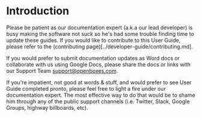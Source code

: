 # Introduction

Please be patient as our documentation expert (a.k.a our lead developer) is busy making the software not suck
so he's had some trouble finding time to update these guides. If you would like to contribute to this User Guide, 
please refer to the (contributing page)[../developer-guide/contributing.md]. 

If you would prefer to submit documentation updates as Word docs or collaborate with us
using Google Docs, please share the docs or links with our Support Team [support@openboxes.com](mailto:support@openboxes.com).

If you're impatient, not good at words & stuff, and would prefer to see User Guide completed pronto, please feel free to light a fire 
under our documentation expert. The most effective way to do that would be to shame him through any of the public 
support channels (i.e. Twitter, Slack, Google Groups, highway billboards, etc). 


